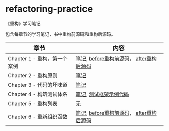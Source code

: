 # refactoring-practice

《重构》学习笔记

包含每章节的学习笔记，书中重构前源码和重构后源码。

|  **<big>章节</big>**   | **<big>内容</big>**  |
|  ----  | ----  |
| Chapter 1 - 重构，第一个案例  | [笔记](./src/main/java/com/fyz/chapter001/note.md), [before重构前源码](./src/main/java/com/fyz/chapter001/before)， [after重构后源码](./src/main/java/com/fyz/chapter001/after) |
| Chapter 2 - 重构原则  | [笔记](./src/main/java/com/fyz/chapter002/note.md)|
| Chapter 3 - 代码的坏味道  | [笔记](./src/main/java/com/fyz/chapter003/note.md)|
| Chapter 4 - 构筑测试体系  | [笔记](./src/main/java/com/fyz/chapter004/note.md), [测试框架示例代码](./test/java/com/fyz/chapter004) |
| Chapter 5 - 重构列表  | 无 |
| Chapter 6 - 重新组织函数  | [笔记](./src/main/java/com/fyz/chapter006/note.md), [before重构前源码](./src/main/java/com/fyz/chapter006/before)， [after重构后源码](./src/main/java/com/fyz/chapter006/after) |
